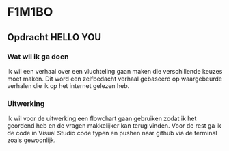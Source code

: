 # F1M1BO

## Opdracht HELLO YOU

### Wat wil ik ga doen

Ik wil een verhaal over een vluchteling gaan maken die verschillende keuzes moet maken. Dit word een zelfbedacht verhaal gebaseerd op waargebeurde verhalen die ik op het internet gelezen heb.

### Uitwerking 

Ik wil voor de uitwerking een flowchart gaan gebruiken zodat ik het geordend heb en de vragen makkelijker kan terug vinden. Voor de rest ga ik de code in Visual Studio code typen en pushen naar github via de terminal zoals gewoonlijk.
